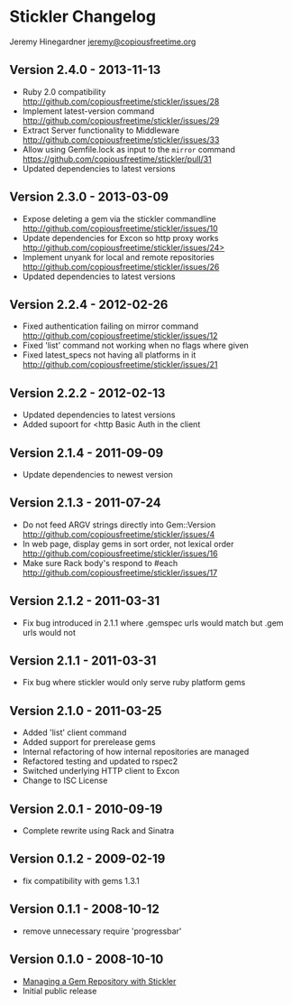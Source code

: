 Stickler Changelog
==================
Jeremy Hinegardner <jeremy@copiousfreetime.org>

Version 2.4.0 - 2013-11-13
--------------------------
* Ruby 2.0 compatibility <http://github.com/copiousfreetime/stickler/issues/28>
* Implement latest-version command <http://github.com/copiousfreetime/stickler/issues/29>
* Extract Server functionality to Middleware <http://github.com/copiousfreetime/stickler/issues/33>
* Allow using Gemfile.lock as input to the `mirror` command <https://github.com/copiousfreetime/stickler/pull/31>
* Updated dependencies to latest versions

Version 2.3.0 - 2013-03-09
--------------------------
* Expose deleting a gem via the stickler commandline <http://github.com/copiousfreetime/stickler/issues/10>
* Update dependencies for Excon so http proxy works http://github.com/copiousfreetime/stickler/issues/24>
* Implement unyank for local and remote repositories <http://github.com/copiousfreetime/stickler/issues/26>
* Updated dependencies to latest versions

Version 2.2.4 - 2012-02-26
--------------------------
* Fixed authentication failing on mirror command <http://github.com/copiousfreetime/stickler/issues/12>
* Fixed 'list' command not working when no flags where given
* Fixed latest_specs not having all platforms in it <http://github.com/copiousfreetime/stickler/issues/21>

Version 2.2.2 - 2012-02-13
--------------------------
* Updated dependencies to latest versions
* Added supoort for <http Basic Auth in the client

Version 2.1.4 - 2011-09-09
--------------------------
* Update dependencies to newest version

Version 2.1.3 - 2011-07-24
--------------------------
* Do not feed ARGV strings directly into Gem::Version <http://github.com/copiousfreetime/stickler/issues/4>
* In web page, display gems in sort order, not lexical order <http://github.com/copiousfreetime/stickler/issues/16>
* Make sure Rack body's respond to #each <http://github.com/copiousfreetime/stickler/issues/17>

Version 2.1.2 - 2011-03-31
--------------------------
* Fix bug introduced in 2.1.1 where .gemspec urls would match but .gem urls would not

Version 2.1.1 - 2011-03-31
--------------------------
* Fix bug where stickler would only serve ruby platform gems

Version 2.1.0 - 2011-03-25
--------------------------
* Added 'list' client command
* Added support for prerelease gems
* Internal refactoring of how internal repositories are managed
* Refactored testing and updated to rspec2
* Switched underlying HTTP client to Excon
* Change to ISC License

Version 2.0.1 - 2010-09-19
--------------------------
* Complete rewrite using Rack and Sinatra

Version 0.1.2 - 2009-02-19
--------------------------
* fix compatibility with gems 1.3.1

Version 0.1.1 - 2008-10-12
--------------------------
* remove unnecessary require 'progressbar' 

Version 0.1.0 - 2008-10-10
--------------------------
* [Managing a Gem Repository with Stickler](http://copiousfreetime.org/articles/2008/10/09/managing-a-gem-repository-with-stickler.html)
* Initial public release
